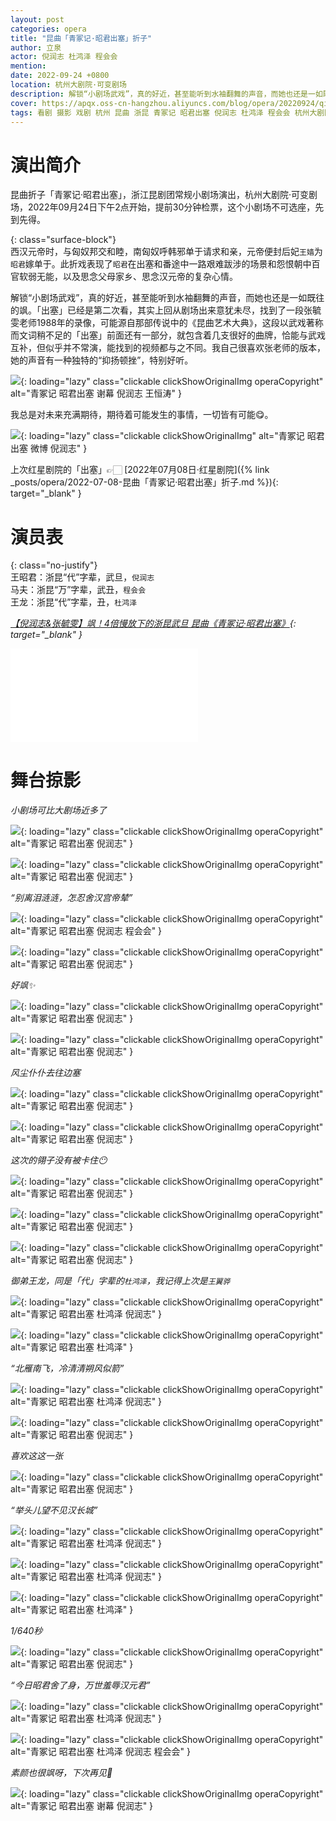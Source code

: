 ```yaml
---
layout: post
categories: opera
title: "昆曲「青冢记·昭君出塞」折子"
author: 立泉
actor: 倪润志 杜鸿泽 程会会
mention: 
date: 2022-09-24 +0800
location: 杭州大剧院·可变剧场
description: 解锁“小剧场武戏”，真的好近，甚至能听到水袖翻舞的声音，而她也还是一如既往的飒。「出塞」已经是第二次看，其实上回从剧场出来意犹未尽，找到了一段张毓雯老师1988年的录像，这段以武戏著称而文词稍不足的「出塞」前面还有一部分，就包含着几支很好的曲牌，恰能与武戏互补，但似乎并不常演。我自己很喜欢张老师的版本，她的声音有一种独特的“抑扬顿挫”，特别好听。
cover: https://apqx.oss-cn-hangzhou.aliyuncs.com/blog/opera/20220924/qingzhongji_zhaojunchusai/DSC02894_thumb.jpg
tags: 看剧 摄影 戏剧 杭州 昆曲 浙昆 青冢记 昭君出塞 倪润志 杜鸿泽 程会会 杭州大剧院·可变剧场
---
```


# 演出简介

昆曲折子「青冢记·昭君出塞」，浙江昆剧团常规小剧场演出，杭州大剧院·可变剧场，2022年09月24日下午2点开始，提前30分钟检票，这个小剧场不可选座，先到先得。

{: class="surface-block"}  
西汉元帝时，与匈奴邦交和睦，南匈奴呼韩邪单于请求和亲，元帝便封后妃`王嫱`为`昭君`嫁单于。此折戏表现了`昭君`在出塞和番途中一路艰难跋涉的场景和怨恨朝中百官软弱无能，以及思念父母家乡、思念汉元帝的复杂心情。

解锁“小剧场武戏”，真的好近，甚至能听到水袖翻舞的声音，而她也还是一如既往的飒。「出塞」已经是第二次看，其实上回从剧场出来意犹未尽，找到了一段张毓雯老师1988年的录像，可能源自那部传说中的《昆曲艺术大典》，这段以武戏著称而文词稍不足的「出塞」前面还有一部分，就包含着几支很好的曲牌，恰能与武戏互补，但似乎并不常演，能找到的视频都与之不同。我自己很喜欢张老师的版本，她的声音有一种独特的“抑扬顿挫”，特别好听。

![](https://apqx.oss-cn-hangzhou.aliyuncs.com/blog/opera/20220924/qingzhongji_zhaojunchusai/DSC03330_thumb.jpg){: loading="lazy" class="clickable clickShowOriginalImg operaCopyright" alt="青冢记 昭君出塞 谢幕 倪润志 王恒涛" }

我总是对未来充满期待，期待着可能发生的事情，一切皆有可能😋。

![](https://apqx.oss-cn-hangzhou.aliyuncs.com/blog/opera/20220924/qingzhongji_zhaojunchusai/IMG_2945_thumb.jpg){: loading="lazy" class="clickable clickShowOriginalImg" alt="青冢记 昭君出塞 微博 倪润志" }

上次红星剧院的「出塞」👉🏻 [2022年07月08日·红星剧院]({% link _posts/opera/2022-07-08-昆曲「青冢记·昭君出塞」折子.md %}){: target="_blank" }

# 演员表

{: class="no-justify"}  
王昭君：浙昆“代”字辈，武旦，`倪润志`  
马夫：浙昆“万”字辈，武丑，`程会会`  
王龙：浙昆“代”字辈，丑，`杜鸿泽`

*[【倪润志&张毓雯】飒！4倍慢放下的浙昆武旦 昆曲《青冢记·昭君出塞》](https://www.bilibili.com/video/BV1sN4y1P7RM){: target="_blank" }*

<div class="video-container">
<iframe loading="lazy" src="//player.bilibili.com/player.html?aid=901003361&bvid=BV1sN4y1P7RM&cid=1119633910&p=1&autoplay=0" scrolling="no" border="0" frameborder="no" framespacing="0" allowfullscreen="true"> </iframe>
</div>

# 舞台掠影

*小剧场可比大剧场近多了*

![](https://apqx.oss-cn-hangzhou.aliyuncs.com/blog/opera/20220924/qingzhongji_zhaojunchusai/DSC02718_thumb.jpg){: loading="lazy" class="clickable clickShowOriginalImg operaCopyright" alt="青冢记 昭君出塞 倪润志" }

![](https://apqx.oss-cn-hangzhou.aliyuncs.com/blog/opera/20220924/qingzhongji_zhaojunchusai/DSC02721_thumb.jpg){: loading="lazy" class="clickable clickShowOriginalImg operaCopyright" alt="青冢记 昭君出塞 倪润志" }

*“别离泪涟涟，怎忍舍汉宫帝辇”*

![](https://apqx.oss-cn-hangzhou.aliyuncs.com/blog/opera/20220924/qingzhongji_zhaojunchusai/DSC02724_thumb.jpg){: loading="lazy" class="clickable clickShowOriginalImg operaCopyright" alt="青冢记 昭君出塞 倪润志 程会会" }

![](https://apqx.oss-cn-hangzhou.aliyuncs.com/blog/opera/20220924/qingzhongji_zhaojunchusai/DSC02727_thumb.jpg){: loading="lazy" class="clickable clickShowOriginalImg operaCopyright" alt="青冢记 昭君出塞 倪润志" }

*好飒✨*

![](https://apqx.oss-cn-hangzhou.aliyuncs.com/blog/opera/20220924/qingzhongji_zhaojunchusai/DSC02741_thumb.jpg){: loading="lazy" class="clickable clickShowOriginalImg operaCopyright" alt="青冢记 昭君出塞 倪润志" }

![](https://apqx.oss-cn-hangzhou.aliyuncs.com/blog/opera/20220924/qingzhongji_zhaojunchusai/DSC02749_thumb.jpg){: loading="lazy" class="clickable clickShowOriginalImg operaCopyright" alt="青冢记 昭君出塞 倪润志" }

*风尘仆仆去往边塞*

![](https://apqx.oss-cn-hangzhou.aliyuncs.com/blog/opera/20220924/qingzhongji_zhaojunchusai/DSC02752_thumb.jpg){: loading="lazy" class="clickable clickShowOriginalImg operaCopyright" alt="青冢记 昭君出塞 倪润志" }

![](https://apqx.oss-cn-hangzhou.aliyuncs.com/blog/opera/20220924/qingzhongji_zhaojunchusai/DSC02757_thumb.jpg){: loading="lazy" class="clickable clickShowOriginalImg operaCopyright" alt="青冢记 昭君出塞 倪润志" }

*这次的翎子没有被卡住😶*

![](https://apqx.oss-cn-hangzhou.aliyuncs.com/blog/opera/20220924/qingzhongji_zhaojunchusai/DSC02759_thumb.jpg){: loading="lazy" class="clickable clickShowOriginalImg operaCopyright" alt="青冢记 昭君出塞 倪润志" }

![](https://apqx.oss-cn-hangzhou.aliyuncs.com/blog/opera/20220924/qingzhongji_zhaojunchusai/DSC02785_thumb.jpg){: loading="lazy" class="clickable clickShowOriginalImg operaCopyright" alt="青冢记 昭君出塞 倪润志" }

![](https://apqx.oss-cn-hangzhou.aliyuncs.com/blog/opera/20220924/qingzhongji_zhaojunchusai/DSC02788_thumb.jpg){: loading="lazy" class="clickable clickShowOriginalImg operaCopyright" alt="青冢记 昭君出塞 倪润志" }

*御弟王龙，同是「代」字辈的`杜鸿泽`，我记得上次是`王翼骅`*

![](https://apqx.oss-cn-hangzhou.aliyuncs.com/blog/opera/20220924/qingzhongji_zhaojunchusai/DSC02807_thumb.jpg){: loading="lazy" class="clickable clickShowOriginalImg operaCopyright" alt="青冢记 昭君出塞 杜鸿泽 倪润志" }

![](https://apqx.oss-cn-hangzhou.aliyuncs.com/blog/opera/20220924/qingzhongji_zhaojunchusai/DSC02809_thumb.jpg){: loading="lazy" class="clickable clickShowOriginalImg operaCopyright" alt="青冢记 昭君出塞 杜鸿泽" }

*“北雁南飞，冷清清朔风似箭”*

![](https://apqx.oss-cn-hangzhou.aliyuncs.com/blog/opera/20220924/qingzhongji_zhaojunchusai/DSC02816_thumb.jpg){: loading="lazy" class="clickable clickShowOriginalImg operaCopyright" alt="青冢记 昭君出塞 杜鸿泽 倪润志" }

![](https://apqx.oss-cn-hangzhou.aliyuncs.com/blog/opera/20220924/qingzhongji_zhaojunchusai/DSC02820_thumb.jpg){: loading="lazy" class="clickable clickShowOriginalImg operaCopyright" alt="青冢记 昭君出塞 倪润志" }

*喜欢这这一张*

![](https://apqx.oss-cn-hangzhou.aliyuncs.com/blog/opera/20220924/qingzhongji_zhaojunchusai/DSC02828_thumb.jpg){: loading="lazy" class="clickable clickShowOriginalImg operaCopyright" alt="青冢记 昭君出塞 倪润志" }

*“举头儿望不见汉长城”*

![](https://apqx.oss-cn-hangzhou.aliyuncs.com/blog/opera/20220924/qingzhongji_zhaojunchusai/DSC02835_thumb.jpg){: loading="lazy" class="clickable clickShowOriginalImg operaCopyright" alt="青冢记 昭君出塞 杜鸿泽 倪润志" }

![](https://apqx.oss-cn-hangzhou.aliyuncs.com/blog/opera/20220924/qingzhongji_zhaojunchusai/DSC02855_thumb.jpg){: loading="lazy" class="clickable clickShowOriginalImg operaCopyright" alt="青冢记 昭君出塞 杜鸿泽 倪润志" }

![](https://apqx.oss-cn-hangzhou.aliyuncs.com/blog/opera/20220924/qingzhongji_zhaojunchusai/DSC02862_thumb.jpg){: loading="lazy" class="clickable clickShowOriginalImg operaCopyright" alt="青冢记 昭君出塞 杜鸿泽" }

*1/640秒*

![](https://apqx.oss-cn-hangzhou.aliyuncs.com/blog/opera/20220924/qingzhongji_zhaojunchusai/DSC02869_thumb.jpg){: loading="lazy" class="clickable clickShowOriginalImg operaCopyright" alt="青冢记 昭君出塞 倪润志" }

*“今日昭君舍了身，万世羞辱汉元君”*

![](https://apqx.oss-cn-hangzhou.aliyuncs.com/blog/opera/20220924/qingzhongji_zhaojunchusai/DSC02885_thumb.jpg){: loading="lazy" class="clickable clickShowOriginalImg operaCopyright" alt="青冢记 昭君出塞 杜鸿泽 倪润志" }

![](https://apqx.oss-cn-hangzhou.aliyuncs.com/blog/opera/20220924/qingzhongji_zhaojunchusai/DSC02894_thumb.jpg){: loading="lazy" class="clickable clickShowOriginalImg operaCopyright" alt="青冢记 昭君出塞 杜鸿泽 倪润志 程会会" }

*素颜也很飒呀，下次再见📸*

![](https://apqx.oss-cn-hangzhou.aliyuncs.com/blog/opera/20220924/qingzhongji_zhaojunchusai/DSC03330_01_thumb.jpg){: loading="lazy" class="clickable clickShowOriginalImg operaCopyright" alt="青冢记 昭君出塞 谢幕 倪润志" }